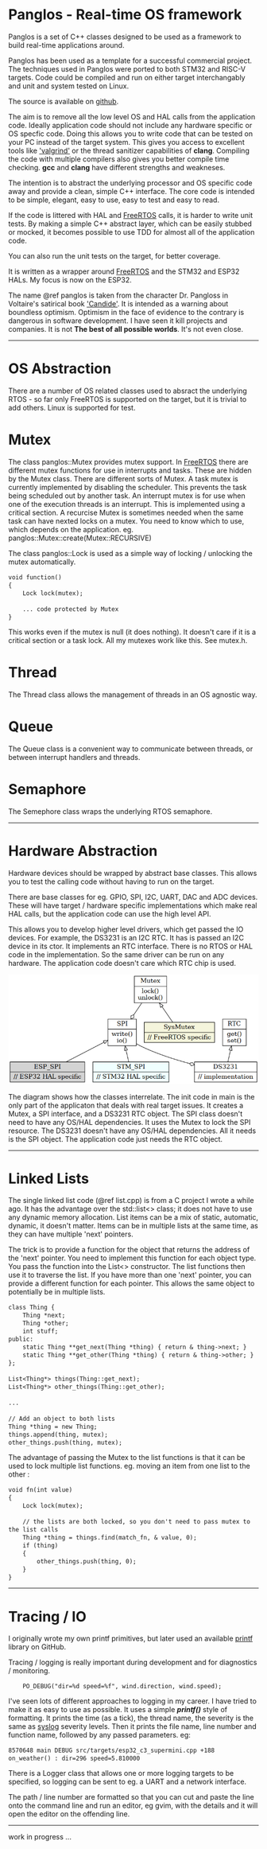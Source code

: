 

# Panglos - Real-time OS framework

Panglos is a set of C++ classes 
designed to be used as a framework to build real-time applications around.

Panglos has been used as a template for a successful commercial project. 
The techniques used in Panglos were ported to both STM32 and RISC-V targets.
Code could be compiled and run on either target interchangably and unit and system tested on Linux.

The source is available on [github](https://github.com/DaveBerkeley/panglos).

The aim is to remove all the low level OS and HAL calls from the application code.
Ideally application code should not 
include any hardware specific or OS specfic code.
Doing this allows you to write code that can be tested on your PC instead of the target system. This gives you access to excellent tools like 
['valgrind'](https://valgrind.org/) or the thread sanitizer capabilities of __clang__. Compiling the code with multiple compilers also gives you better compile time checking. __gcc__ and __clang__ have different strengths and weakneses.

The intention is to abstract the underlying processor and OS specific code away 
and provide a clean, simple C++ interface.
The core code is intended to be simple, elegant, easy to use, easy to test and easy to read.

If the code is littered with HAL and [FreeRTOS][1] calls, it is harder to write unit tests.
By making a simple C++ abstract layer, which can be easily stubbed or mocked,
it becomes possible to use TDD for almost all of the application code.

You can also run the unit tests on the target, for better coverage.

It is written as a wrapper around [FreeRTOS][1] 
and the STM32 and ESP32 HALs. My focus is now on the ESP32.

The name @ref panglos is taken from the character Dr. Pangloss in Voltaire's satirical book ['Candide'](https://en.wikipedia.org/wiki/Candide).
It is intended as a warning about boundless optimism.
Optimism in the face of evidence to the contrary is dangerous in software development.
I have seen it kill projects and companies.
It is not __The best of all possible worlds__. It's not even close.

----
OS Abstraction
====

There are a number of OS related classes used to absract the underlying RTOS - so far only FreeRTOS is supported on the target, but it is trivial to add others. Linux is supported for test.

Mutex
====

The class panglos::Mutex provides mutex support. In [FreeRTOS][1] there are 
different mutex functions for use in interrupts and tasks. These are hidden by the Mutex class.
There are different sorts of Mutex. 
A task mutex is currently implemented by disabling the scheduler.
This prevents the task being scheduled out by another task.
An interrupt mutex is for use when one of the execution threads is an interrupt.
This is implemented using a critical section.
A recurcise Mutex is sometimes needed when the same task can have nexted locks on a mutex.
You need to know which to use, which depends on the application. 
eg. panglos::Mutex::create(Mutex::RECURSIVE) 

The class panglos::Lock is used as a simple way of locking / unlocking the mutex
automatically.

    void function()
    {
        Lock lock(mutex);

        ... code protected by Mutex
    }

This works even if the mutex is null (it does nothing).
It doesn't care if it is a critical section or a task lock.
All my mutexes work like this. See mutex.h.

Thread
====

The Thread class allows the management of threads in an OS agnostic way.

Queue
====

The Queue class is a convenient way to communicate between threads, or between interrupt handlers and threads.

Semaphore
====

The Semephore class wraps the underlying RTOS semaphore.

----

Hardware Abstraction
====

Hardware devices should be wrapped by abstract base classes. This allows you to test the calling code without having to run on the target.

There are base classes for eg. GPIO, SPI, I2C, UART, DAC and ADC devices.
These will have target / hardware specific implementations which make real HAL calls,
but the application code can use the high level API.

This allows you to develop higher level drivers, which get passed the IO devices. For example, the DS3231 is an I2C RTC. It has is passed an I2C device in its ctor. It implements an RTC interface. There is no RTOS or HAL code in the implementation. So the same driver can be run on any hardware. The application code doesn't care which RTC chip is used.

![RTC class diagram](images/mutex.png)

The diagram shows how the classes interrelate. The init code in main is the only
part of the applicaton that deals with real target issues. It creates a Mutex, a SPI interface,
and a DS3231 RTC object. The SPI class doesn't need to have any OS/HAL dependencies. It uses the Mutex to lock the SPI resource. The DS3231 doesn't have any OS/HAL dependencies. All it needs is the SPI object. The application code just needs the RTC object.

----

Linked Lists
===

The single linked list code (@ref list.cpp) is from a C project I wrote a while ago. 
It has the advantage over the std::list<> class; it does not have to use any dynamic memory allocation.
List items can be a mix of static, automatic, dynamic, it doesn't matter. Items can be in multiple
lists at the same time, as they can have multiple 'next' pointers.

The trick is to provide a function for the object that returns the address of the 'next' pointer.
You need to implement this function for each object type. You pass the function into the List<> constructor. The list functions then use it to traverse the list. If you have more than one 'next' pointer, you can provide
a different function for each pointer.
This allows the same object to potentially be in multiple lists.

    class Thing {
        Thing *next;
        Thing *other;
        int stuff;
    public:
        static Thing **get_next(Thing *thing) { return & thing->next; }
        static Thing **get_other(Thing *thing) { return & thing->other; }
    };

    List<Thing*> things(Thing::get_next);
    List<Thing*> other_things(Thing::get_other);

    ...

    // Add an object to both lists
    Thing *thing = new Thing;
    things.append(thing, mutex);
    other_things.push(thing, mutex);

The advantage of passing the Mutex to the list functions is that it can be used to lock multiple list functions. eg. moving an item from one list to the other :

    void fn(int value)
    {
        Lock lock(mutex);

        // the lists are both locked, so you don't need to pass mutex to the list calls
        Thing *thing = things.find(match_fn, & value, 0);
        if (thing)
        {
            other_things.push(thing, 0);
        }
    }

----

Tracing / IO
====

I originally wrote my own printf primitives, but later used an available 
[printf](https://github.com/eyalroz/printf) library on GitHub.

Tracing / logging is really important during development and for diagnostics / monitoring.

        PO_DEBUG("dir=%d speed=%f", wind.direction, wind.speed);

I've seen lots of different approaches to logging in my career. I have tried to make it as easy to use as possible. It uses a simple ___printf()___ style of formatting. It prints the time (as a tick), the thread name, the severity is 
the same as [syslog](https://en.wikipedia.org/wiki/Syslog) severity levels.
Then it prints the file name, line number and function name, followed by any passed parameters. eg:

    8570648 main DEBUG src/targets/esp32_c3_supermini.cpp +188 on_weather() : dir=296 speed=5.810000

There is a Logger class that allows one or more logging targets to be specified, so logging can be sent to eg. a UART and a network interface.

The path / line number are formatted so that you can cut and paste the line onto the command line and run an editor, eg gvim, with the details and it will open the editor on the offending line.

----

work in progress ...

[1]: https://www.freertos.org/        "FreeRTOS"
